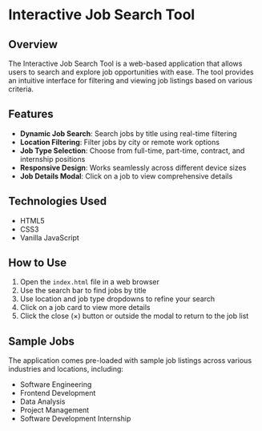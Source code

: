 # Interactive Job Search Tool

## Overview

The Interactive Job Search Tool is a web-based application that allows users to search and explore job opportunities with ease. The tool provides an intuitive interface for filtering and viewing job listings based on various criteria.

## Features

- **Dynamic Job Search**: Search jobs by title using real-time filtering
- **Location Filtering**: Filter jobs by city or remote work options
- **Job Type Selection**: Choose from full-time, part-time, contract, and internship positions
- **Responsive Design**: Works seamlessly across different device sizes
- **Job Details Modal**: Click on a job to view comprehensive details

## Technologies Used

- HTML5
- CSS3
- Vanilla JavaScript

## How to Use

1. Open the `index.html` file in a web browser
2. Use the search bar to find jobs by title
3. Use location and job type dropdowns to refine your search
4. Click on a job card to view more details
5. Click the close (×) button or outside the modal to return to the job list

## Sample Jobs

The application comes pre-loaded with sample job listings across various industries and locations, including:
- Software Engineering
- Frontend Development
- Data Analysis
- Project Management
- Software Development Internship

